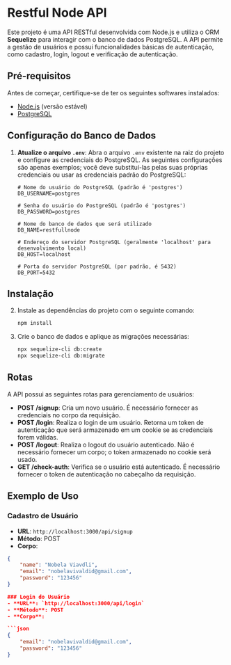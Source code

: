 # Restful Node API

Este projeto é uma API RESTful desenvolvida com Node.js e utiliza o ORM **Sequelize** para interagir com o banco de dados PostgreSQL. A API permite a gestão de usuários e possui funcionalidades básicas de autenticação, como cadastro, login, logout e verificação de autenticação.

## Pré-requisitos

Antes de começar, certifique-se de ter os seguintes softwares instalados:

- [Node.js](https://nodejs.org/) (versão estável)
- [PostgreSQL](https://www.postgresql.org/)

## Configuração do Banco de Dados

1. **Atualize o arquivo `.env`**: Abra o arquivo `.env` existente na raiz do projeto e configure as credenciais do PostgreSQL. As seguintes configurações são apenas exemplos; você deve substituí-las pelas suas próprias credenciais ou usar as credenciais padrão do PostgreSQL:

    ```plaintext
    # Nome do usuário do PostgreSQL (padrão é 'postgres')
    DB_USERNAME=postgres

    # Senha do usuário do PostgreSQL (padrão é 'postgres')
    DB_PASSWORD=postgres

    # Nome do banco de dados que será utilizado
    DB_NAME=restfullnode

    # Endereço do servidor PostgreSQL (geralmente 'localhost' para desenvolvimento local)
    DB_HOST=localhost

    # Porta do servidor PostgreSQL (por padrão, é 5432)
    DB_PORT=5432
    ```

## Instalação

2. Instale as dependências do projeto com o seguinte comando:

    ```bash
    npm install
    ```

3. Crie o banco de dados e aplique as migrações necessárias:

    ```bash
    npx sequelize-cli db:create
    npx sequelize-cli db:migrate
    ```

## Rotas

A API possui as seguintes rotas para gerenciamento de usuários:

- **POST /signup**: Cria um novo usuário. É necessário fornecer as credenciais no corpo da requisição.
- **POST /login**: Realiza o login de um usuário. Retorna um token de autenticação que será armazenado em um cookie se as credenciais forem válidas.
- **POST /logout**: Realiza o logout do usuário autenticado. Não é necessário fornecer um corpo; o token armazenado no cookie será usado.
- **GET /check-auth**: Verifica se o usuário está autenticado. É necessário fornecer o token de autenticação no cabeçalho da requisição.

## Exemplo de Uso

### Cadastro de Usuário

- **URL**: `http://localhost:3000/api/signup`
- **Método**: POST
- **Corpo**:

```json
{
    "name": "Nobela Viavdli",
    "email": "nobelavivaldid@gmail.com",
    "password": "123456"
}

### Login do Usuário
- **URL**: `http://localhost:3000/api/login`
- **Método**: POST
- **Corpo**:

```json
{
    "email": "nobelavivaldid@gmail.com",
    "password": "123456"
}

